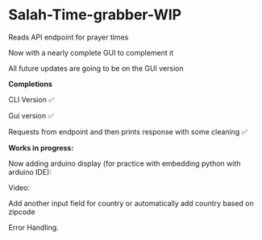 # Salah-Time-grabber-WIP
Reads API endpoint for prayer times

Now with a nearly complete GUI to complement it

All future updates are going to be on the GUI version


**Completions**

CLI Version ✅

Gui version ✅

Requests from endpoint and then prints response with some cleaning ✅


**Works in progress:**

Now adding arduino display (for practice with embedding python with arduino IDE):

Video:




Add another input field for country or automatically add country based on zipcode

Error Handling.
